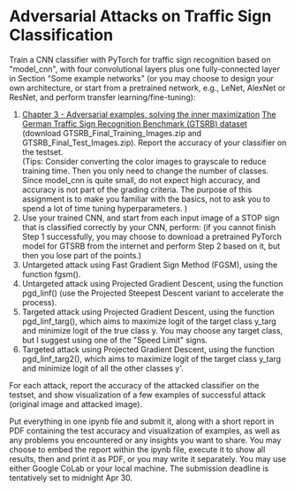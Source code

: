 # Adversarial Attacks on Traffic Sign Classification

Train a CNN classifier with PyTorch for traffic sign recognition based on "model_cnn", with four convolutional layers plus one fully-connected layer in Section "Some example networks" (or you may choose to design your own architecture, or start from a pretrained network, e.g., LeNet, AlexNet or ResNet, and perform transfer learning/fine-tuning):

1. [Chapter 3 - Adversarial examples, solving the inner maximization](https://adversarial-ml-tutorial.org/adversarial_examples/)
[The German Traffic Sign Recognition Benchmark (GTSRB)  dataset](https://benchmark.ini.rub.de/gtsrb_news.html) (download GTSRB_Final_Training_Images.zip and GTSRB_Final_Test_Images.zip).
Report the accuracy of your classifier on the testset.  
(Tips: Consider converting the color images to grayscale to reduce training time. Then you only need to change the number of classes. Since model_cnn is quite small, do not expect high accuracy, and accuracy is not part of the grading criteria. The purpose of this assignment is to make you familiar with the basics, not to ask you to spend a lot of time tuning hyperparameters. )  
2. Use your trained CNN, and start from each input image of a STOP sign that is classified correctly by your CNN, perform: (if you cannot finish Step 1 successfully, you may choose to download a pretrained PyTorch model for GTSRB from the internet and perform Step 2 based on it, but then you lose part of the points.)
  1. Untargeted attack using Fast Gradient Sign Method (FGSM), using the function fgsm().  
  2. Untargeted attack using Projected Gradient Descent, using the function pgd_linf() (use the Projected Steepest Descent variant to accelerate the process).  
  3. Targeted attack using Projected Gradient Descent, using the function pgd_linf_targ(), which aims to maximize logit of the target class y_targ and minimize logit of the true class y. You may choose any target class, but I suggest using one of the "Speed Limit" signs.  
  4. Targeted attack using Projected Gradient Descent, using the function pgd_linf_targ2(),  which  aims to maximize logit of the target class y_targ and minimize logit of all the other classes y'.

For each attack, report the accuracy of the attacked classifier on the testset, and show visualization of a few examples of successful attack (original image and attacked image).

Put everything in one ipynb file and submit it, along with a short report in PDF containing the test accuracy and visualization of examples, as well as any problems you encountered or any insights you want to share. You may choose to embed the report within the ipynb file, execute it to show all results, then and print it as PDF, or you may write it separately. You may use either Google CoLab or your local machine. The submission deadline is tentatively set to midnight Apr 30.
